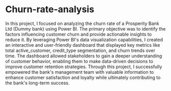 # Churn-rate-analysis
In this project, I focused on analyzing the churn rate of a Prosperity Bank Ltd (Dummy bank) using Power BI. The primary objective was to identify the factors influencing customer churn and provide actionable insights to reduce it. By leveraging Power BI's data visualization capabilities, I created an interactive and user-friendly dashboard that displayed key metrics like total active_customer, credit_type segmentation, and churn trends over time. The dashboard allowed stakeholders to gain a deeper understanding of customer behavior, enabling them to make data-driven decisions to improve customer retention strategies. Through this project, I successfully empowered the bank's management team with valuable information to enhance customer satisfaction and loyalty while ultimately contributing to the bank's long-term success.
